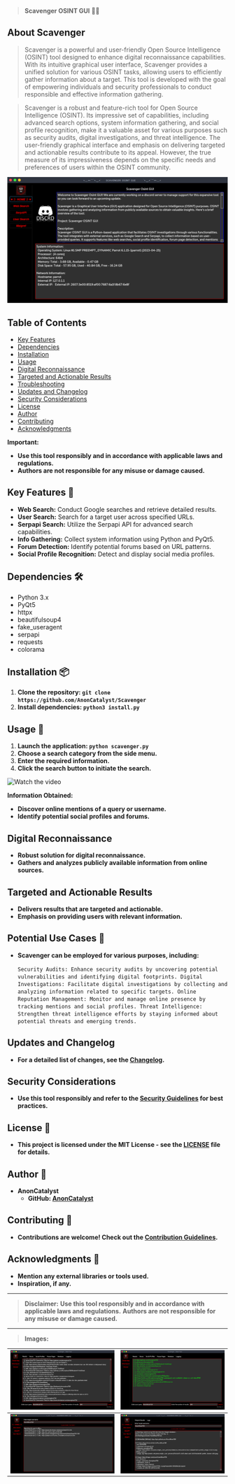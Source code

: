 > **Scavenger OSINT GUI** 🕵️‍♂️

## About Scavenger

> Scavenger is a powerful and user-friendly Open Source Intelligence (OSINT) tool designed to enhance digital reconnaissance capabilities. With its intuitive graphical user interface, Scavenger provides a unified solution for various OSINT tasks, allowing users to efficiently gather information about a target. This tool is developed with the goal of empowering individuals and security professionals to conduct responsible and effective information gathering.

> Scavenger is a robust and feature-rich tool for Open Source Intelligence (OSINT). Its impressive set of capabilities, including advanced search options, system information gathering, and social profile recognition, make it a valuable asset for various purposes such as security audits, digital investigations, and threat intelligence. The user-friendly graphical interface and emphasis on delivering targeted and actionable results contribute to its appeal. However, the true measure of its impressiveness depends on the specific needs and preferences of users within the OSINT community.

![Scavenger GUI Project - screenshot](img/screenshot.png)

## Table of Contents

- [Key Features](#key-features)
- [Dependencies](#dependencies)
- [Installation](#installation)
- [Usage](#usage)
- [Digital Reconnaissance](#digital-reconnaissance)
- [Targeted and Actionable Results](#targeted-and-actionable-results)
- [Troubleshooting](#troubleshooting)
- [Updates and Changelog](#updates-and-changelog)
- [Security Considerations](#security-considerations)
- [License](#license)
- [Author](#author)
- [Contributing](#contributing)
- [Acknowledgments](#acknowledgments)

**Important:**
- **Use this tool responsibly and in accordance with applicable laws and regulations.**
- **Authors are not responsible for any misuse or damage caused.**

## Key Features 🚀

- **Web Search:** Conduct Google searches and retrieve detailed results.
- **User Search:** Search for a target user across specified URLs.
- **Serpapi Search:** Utilize the Serpapi API for advanced search capabilities.
- **Info Gathering:** Collect system information using Python and PyQt5.
- **Forum Detection:** Identify potential forums based on URL patterns.
- **Social Profile Recognition:** Detect and display social media profiles.

## Dependencies 🛠️

- Python 3.x
- PyQt5
- httpx
- beautifulsoup4
- fake_useragent
- serpapi
- requests
- colorama

## Installation 📦

1. **Clone the repository: `git clone https://github.com/AnonCatalyst/Scavenger`**
2. **Install dependencies: `python3 install.py`**

## Usage 🚨

1. **Launch the application: `python scavenger.py`**
2. **Choose a search category from the side menu.**
3. **Enter the required information.**
4. **Click the search button to initiate the search.**

![Watch the video](img/video.gif)

**Information Obtained:**
- **Discover online mentions of a query or username.**
- **Identify potential social profiles and forums.**

## Digital Reconnaissance

- **Robust solution for digital reconnaissance.**
- **Gathers and analyzes publicly available information from online sources.**

## Targeted and Actionable Results

- **Delivers results that are targeted and actionable.**
- **Emphasis on providing users with relevant information.**

## Potential Use Cases 🎯

- **Scavenger can be employed for various purposes, including:**

    ``Security Audits: Enhance security audits by uncovering potential vulnerabilities and identifying digital footprints.
    Digital Investigations: Facilitate digital investigations by collecting and analyzing information related to specific targets.
    Online Reputation Management: Monitor and manage online presence by tracking mentions and social profiles.
    Threat Intelligence: Strengthen threat intelligence efforts by staying informed about potential threats and emerging trends.``

## Updates and Changelog

- **For a detailed list of changes, see the [Changelog](CHANGELOG.md).**

## Security Considerations

- **Use this tool responsibly and refer to the [Security Guidelines](docs/SECURITY.md) for best practices.**

## License 📄

- **This project is licensed under the MIT License - see the [LICENSE](LICENSE) file for details.**

## Author 👤

- **AnonCatalyst**
  - **GitHub: [AnonCatalyst](https://github.com/AnonCatalyst)**

## Contributing 🤝

- **Contributions are welcome! Check out the [Contribution Guidelines](CONTRIBUTING.md).**

## Acknowledgments 🙏

- **Mention any external libraries or tools used.**
- **Inspiration, if any.**

---
> **Disclaimer:** **Use this tool responsibly and in accordance with applicable laws and regulations.**
> **Authors are not responsible for any misuse or damage caused.**


---
> **Images:**


![Screenshot #1](img/screenshot2.png) | ![Screenshot #2](img/screenshot3.png)
:-------------------------:|:-------------------------:
![Screenshot #3](img/screenshot4.png) | ![Screenshot #4](img/screenshot5.png)

